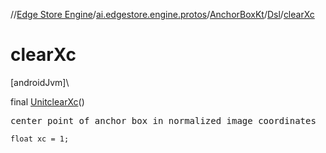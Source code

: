 //[Edge Store Engine](../../../../index.md)/[ai.edgestore.engine.protos](../../index.md)/[AnchorBoxKt](../index.md)/[Dsl](index.md)/[clearXc](clear-xc.md)

# clearXc

[androidJvm]\

final [Unit](https://kotlinlang.org/api/latest/jvm/stdlib/kotlin/-unit/index.html)[clearXc](clear-xc.md)()

<pre>
center point of anchor box in normalized image coordinates
</pre>

<code>float xc = 1;</code>
